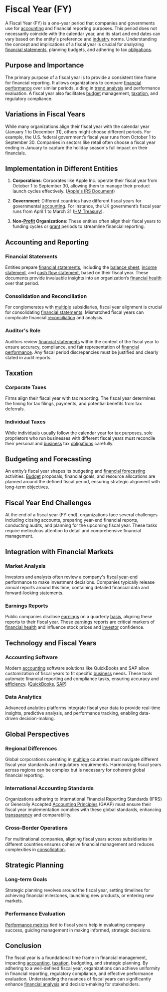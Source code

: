 # Fiscal Year (FY)

A Fiscal Year (FY) is a one-year period that companies and governments use for [accounting](../a/accounting.md) and financial reporting purposes. This period does not necessarily coincide with the calendar year, and its start and end dates can vary based on the entity's preference and [industry](../i/industry.md) norms. Understanding the concept and implications of a fiscal year is crucial for analyzing [financial statements](../f/financial_statements.md), planning budgets, and adhering to tax [obligations](../o/obligation.md).

## Purpose and Importance

The primary purpose of a fiscal year is to provide a consistent time frame for financial reporting. It allows organizations to compare [financial performance](../f/financial_performance.md) over similar periods, aiding in [trend analysis](../t/trend_analysis.md) and performance evaluation. A fiscal year also facilitates [budget](../b/budget.md) management, [taxation](../t/taxation.md), and regulatory compliance.

## Variations in Fiscal Years

While many organizations align their fiscal year with the calendar year (January 1 to December 31), others might choose different periods. For example, the U.S. federal government’s fiscal year runs from October 1 to September 30. Companies in sectors like retail often choose a fiscal year ending in January to capture the holiday season's full impact on their financials.

## Implementation in Different Entities

1. **Corporations**: Corporates like Apple Inc. operate their fiscal year from October 1 to September 30, allowing them to manage their product launch cycles effectively. ([Apple's IRS Document](https://www.apple.com))

2. **Government**: Different countries have different fiscal years for governmental [accounting](../a/accounting.md). For instance, the UK government’s fiscal year runs from April 1 to March 31 ([HM Treasury](https://www.gov.uk/government/organisations/hm-treasury)).

3. **Non-[Profit](../p/profit.md) Organizations**: These entities often align their fiscal years to funding cycles or [grant](../g/grant.md) periods to streamline financial reporting.

## Accounting and Reporting

### Financial Statements

Entities prepare [financial statements](../f/financial_statements.md), including the [balance sheet](../b/balance_sheet.md), [income statement](../i/income_statement.md), and [cash flow statement](../c/cash_flow_statement.md), based on their fiscal year. These documents provide invaluable insights into an organization’s [financial health](../f/financial_health.md) over that period.

### Consolidation and Reconciliation

For conglomerates with [multiple](../m/multiple.md) subsidiaries, fiscal year alignment is crucial for consolidating [financial statements](../f/financial_statements.md). Mismatched fiscal years can complicate financial [reconciliation](../r/reconciliation.md) and analysis.

### Auditor's Role

Auditors review [financial statements](../f/financial_statements.md) within the context of the fiscal year to ensure accuracy, compliance, and fair representation of [financial performance](../f/financial_performance.md). Any fiscal period discrepancies must be justified and clearly stated in audit reports.

## Taxation

### Corporate Taxes

Firms align their fiscal year with tax reporting. The fiscal year determines the timing for tax filings, payments, and potential benefits from tax deferrals.

### Individual Taxes

While individuals usually follow the calendar year for tax purposes, sole proprietors who run businesses with different fiscal years must reconcile their personal and [business](../b/business.md) tax [obligations](../o/obligation.md) carefully.

## Budgeting and Forecasting

An entity’s fiscal year shapes its budgeting and [financial forecasting](../f/financial_forecasting.md) activities. [Budget](../b/budget.md) proposals, financial goals, and resource allocations are planned around the defined fiscal period, ensuring strategic alignment with long-term objectives.

## Fiscal Year End Challenges

At the end of a fiscal year (FY-end), organizations face several challenges including closing accounts, preparing year-end financial reports, conducting audits, and planning for the upcoming fiscal year. These tasks require meticulous attention to detail and comprehensive financial management.

## Integration with Financial Markets

### Market Analysis

Investors and analysts often review a company's [fiscal year-end](../f/fiscal_year-end.md) performance to make investment decisions. Companies typically release annual reports around this time, containing detailed financial data and forward-looking statements.

### Earnings Reports

Public companies disclose [earnings](../e/earnings.md) on a quarterly [basis](../b/basis.md), aligning these reports to their fiscal year. These [earnings](../e/earnings.md) reports are critical markers of [financial health](../f/financial_health.md) and influence stock prices and [investor](../i/investor.md) confidence.

## Technology and Fiscal Years

### Accounting Software

Modern [accounting](../a/accounting.md) software solutions like QuickBooks and SAP allow customization of fiscal years to fit specific [business](../b/business.md) needs. These tools automate financial reporting and compliance tasks, ensuring accuracy and [efficiency](../e/efficiency.md). ([QuickBooks](https://quickbooks.intuit.com/), [SAP](https://www.sap.com))

### Data Analytics

Advanced analytics platforms integrate fiscal year data to provide real-time insights, predictive analysis, and performance tracking, enabling data-driven decision-making.

## Global Perspectives

### Regional Differences

Global corporations operating in [multiple](../m/multiple.md) countries must navigate different fiscal year standards and regulatory requirements. Harmonizing fiscal years across regions can be complex but is necessary for coherent global financial reporting.

### International Accounting Standards

Organizations adhering to International Financial Reporting Standards (IFRS) or Generally Accepted [Accounting Principles](../a/accounting_principles.md) (GAAP) must ensure their fiscal year implementation complies with these global standards, enhancing [transparency](../t/transparency.md) and comparability.

### Cross-Border Operations

For multinational companies, aligning fiscal years across subsidiaries in different countries ensures cohesive financial management and reduces complexities in [consolidation](../c/consolidation.md).

## Strategic Planning

### Long-term Goals

Strategic planning revolves around the fiscal year, setting timelines for achieving financial milestones, launching new products, or entering new markets.

### Performance Evaluation

[Performance metrics](../p/performance_metrics.md) tied to fiscal years help in evaluating company success, guiding management in making informed, strategic decisions.

## Conclusion

The fiscal year is a foundational time frame in financial management, impacting [accounting](../a/accounting.md), [taxation](../t/taxation.md), budgeting, and strategic planning. By adhering to a well-defined fiscal year, organizations can achieve uniformity in financial reporting, regulatory compliance, and effective performance evaluation. Understanding the nuances of fiscal years can significantly enhance [financial analysis](../f/financial_analysis.md) and decision-making for stakeholders.